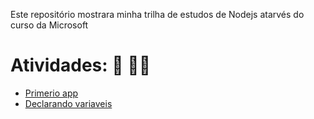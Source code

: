 Este repositório mostrara minha trilha de estudos de Nodejs atarvés do curso da Microsoft

# Atividades: :pencil: :man_technologist:

- [Primerio app](https://github.com/macmiller87/Curso_de_Nodejs_Microsoft/blob/main/Primerio_app/index.js)
- [Declarando variaveis](https://github.com/macmiller87/Curso_de_Nodejs_Microsoft/blob/main/Declarando_variaveis/index.js)
